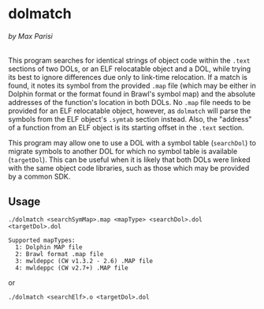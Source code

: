 # dolmatch 
###### by Max Parisi

This program searches for identical strings of object code within the `.text` sections of two DOLs, 
or an ELF relocatable object and a DOL, while trying its best to ignore differences due only to 
link-time relocation. If a match is found, it notes its symbol from the provided `.map` file (which
may be either in Dolphin format or the format found in Brawl's symbol map) and the absolute addresses 
of the function's location in both DOLs. No `.map` file needs to be provided for an ELF relocatable object,
however, as `dolmatch` will parse the symbols from the ELF object's `.symtab` section instead. Also, 
the "address" of a function from an ELF object is its starting offset in the `.text` section.

This program may allow one to use a DOL with a symbol table (`searchDol`) to migrate symbols to
another DOL for which no symbol table is available (`targetDol`). This can be useful when it is
likely that both DOLs were linked with the same object code libraries, such as those which
may be provided by a common SDK.

## Usage
```
./dolmatch <searchSymMap>.map <mapType> <searchDol>.dol <targetDol>.dol

Supported mapTypes:
  1: Dolphin MAP file
  2: Brawl format .map file
  3: mwldeppc (CW v1.3.2 - 2.6) .MAP file
  4: mwldeppc (CW v2.7+) .MAP file
```
or

`./dolmatch <searchElf>.o <targetDol>.dol`
